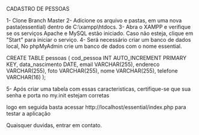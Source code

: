 CADASTRO DE PESSOAS

1- Clone Branch Master
2- Adicione os arquivo e pastas, em uma nova pasta(essential) dentro de C:\xampp\htdocs\.
3- Abra o XAMPP e verifique se os serviços Apache e MySQL estão iniciado. Caso não esteja, clique em "Start" para iniciar o serviço.
4- Será necessário criar um banco de dados local, No phpMyAdmin crie um banco de dados com o nome essential.

CREATE TABLE pessoas (
    cod_pessoa INT AUTO_INCREMENT PRIMARY KEY,
    data_nascimento DATE,
    email VARCHAR(255),
    endereco VARCHAR(255),
    foto VARCHAR(255),
    nome VARCHAR(255),
    telefone VARCHAR(16)
);

5- Após criar uma tabela com essas caracteristicas, certifique-se que sua senha e porta no my.init estejam corretas

logo em seguida basta acessar http://localhost/essential/index.php para testar a aplicação

Quaisquer duvidas, entrar em contato.
